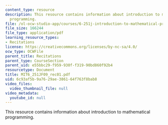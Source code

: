 ```yaml
---
content_type: resource
description: This resource contains information about introduction to mathematical
  programming.
file: /ol-ocw-studio-app/courses/6-251j-introduction-to-mathematical-programming-fall-2009/6c93af5b9a7629ae386164f763f8bab8_MIT6_251JF09_rec01.pdf
file_size: 166244
file_type: application/pdf
learning_resource_types:
- Recitations
license: https://creativecommons.org/licenses/by-nc-sa/4.0/
ocw_type: OCWFile
parent_title: Recitations
parent_type: CourseSection
parent_uid: e55bbc29-f959-930f-f319-90bd860f92b4
resourcetype: Document
title: MIT6_251JF09_rec01.pdf
uid: 6c93af5b-9a76-29ae-3861-64f763f8bab8
video_files:
  video_thumbnail_file: null
video_metadata:
  youtube_id: null
---
```

This resource contains information about introduction to mathematical programming.